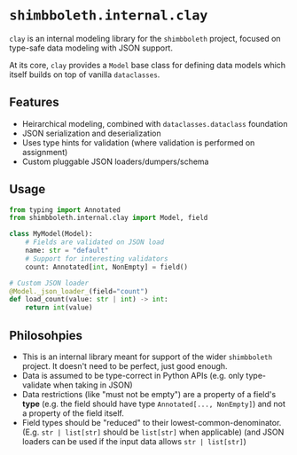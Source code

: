# `shimbboleth.internal.clay`

`clay` is an internal modeling library for the `shimbboleth` project,
focused on type-safe data modeling with JSON support.

At its core, `clay` provides a `Model` base class for defining data models
which itself builds on top of vanilla `dataclasses`.

## Features

- Heirarchical modeling, combined with `dataclasses.dataclass` foundation
- JSON serialization and deserialization
- Uses type hints for validation (where validation is performed on assignment)
- Custom pluggable JSON loaders/dumpers/schema

## Usage

```python
from typing import Annotated
from shimbboleth.internal.clay import Model, field

class MyModel(Model):
    # Fields are validated on JSON load
    name: str = "default"
    # Support for interesting validators
    count: Annotated[int, NonEmpty] = field()

# Custom JSON loader
@Model._json_loader_(field="count")
def load_count(value: str | int) -> int:
    return int(value)
```

## Philosohpies

- This is an internal library meant for support of the wider `shimbboleth` project. It doesn't need to be perfect, just good enough.
- Data is assumed to be type-correct in Python APIs (e.g. only type-validate when taking in JSON)
- Data restrictions (like "must not be empty") are a property of a field's **type** (e.g. the field should have type `Annotated[..., NonEmpty]`)
  and not a property of the field itself.
- Field types should be "reduced" to their lowest-common-denominator. (E.g. `str | list[str]` should be `list[str]` when applicable)
  (and JSON loaders can be used if the input data allows `str | list[str]`)
